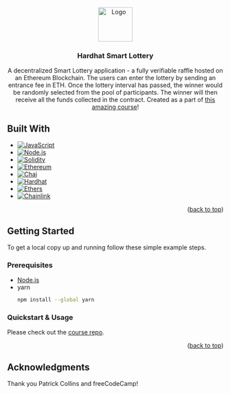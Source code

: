 <a name="readme-top"></a>

<!-- PROJECT LOGO -->
<br />
<div align="center">
  <a href="https://github.com/asobiesk/hardhat-smartlottery-fcc">
    <img src="https://cryptologos.cc/logos/ethereum-eth-logo.svg?v=024" alt="Logo" width="80" height="80">
  </a>

<h3 align="center">Hardhat Smart Lottery</h3>

  <p align="center">
    A decentralized Smart Lottery application - a fully verifiable raffle hosted on an Ethereum Blockchain. The users can enter the lottery by sending an entrance fee in ETH. Once the lottery interval has passed, the winner would be randomly selected from the pool of participants. The winner will then receive all the funds collected in the contract.
    Created as a part of <a href="https://www.youtube.com/watch?v=gyMwXuJrbJQ&list=WL&index=4&ab_channel=freeCodeCamp.org">this amazing course</a>!
  </p>
</div>


## Built With

* [![JavaScript][JavaScript]][JavaScript-url] 
* [![Node.js][Node]][Node-url] 
* [![Solidity][Solidity]][Solidity-url] 
* [![Ethereum][Ethereum]][Ethereum-url] 
* [![Chai][Chai]][Chai-url]
* [![Hardhat][Hardhat]][Hardhat-url] 
* [![Ethers][Ethers]][Ethers-url]
* [![Chainlink][Chainlink]][Chainlink-url] 


<p align="right">(<a href="#readme-top">back to top</a>)</p>



<!-- GETTING STARTED -->
## Getting Started

To get a local copy up and running follow these simple example steps.

### Prerequisites

* [Node.js][Node-url] 
* yarn
  ```sh
  npm install --global yarn
  ```

### Quickstart & Usage

Please check out the <a href="https://github.com/smartcontractkit/full-blockchain-solidity-course-js">course repo</a>.

<p align="right">(<a href="#readme-top">back to top</a>)</p>

<!-- ACKNOWLEDGMENTS -->
## Acknowledgments

Thank you Patrick Collins and freeCodeCamp!



<!-- MARKDOWN LINKS & IMAGES -->
<!-- https://www.markdownguide.org/basic-syntax/#reference-style-links -->
[Ethereum]: https://img.shields.io/badge/Ethereum-3C3C3D?style=for-the-badge&logo=Ethereum&logoColor=white
[Ethereum-url]: https://ethereum.org
[Solidity]: https://img.shields.io/badge/Solidity-e6e6e6?style=for-the-badge&logo=solidity&logoColor=black
[Solidity-url]: https://docs.soliditylang.org/en/v0.8.17/
[JavaScript]: https://img.shields.io/badge/JavaScript-323330?style=for-the-badge&logo=javascript&logoColor=F7DF1E
[JavaScript-url]: https://developer.mozilla.org/en-US/docs/Web/JavaScript
[Node]: https://img.shields.io/badge/Node.js-339933?style=for-the-badge&logo=nodedotjs&logoColor=white
[Node-url]: https://nodejs.org/en/
[Chai]: https://img.shields.io/badge/chai-A30701?style=for-the-badge&logo=chai&logoColor=white
[Chai-url]: https://www.chaijs.com/
[Ethers]: https://img.shields.io/badge/ethers-2535a0?style=for-the-badge
[Ethers-url]: https://github.com/ethers-io/ethers.js/
[Hardhat]: https://img.shields.io/badge/hardhat-B8860B?style=for-the-badge
[Hardhat-url]: https://hardhat.org/
[Chainlink]: https://img.shields.io/badge/chainlink-375BD2?style=for-the-badge
[Chainlink-url]: https://chain.link/




